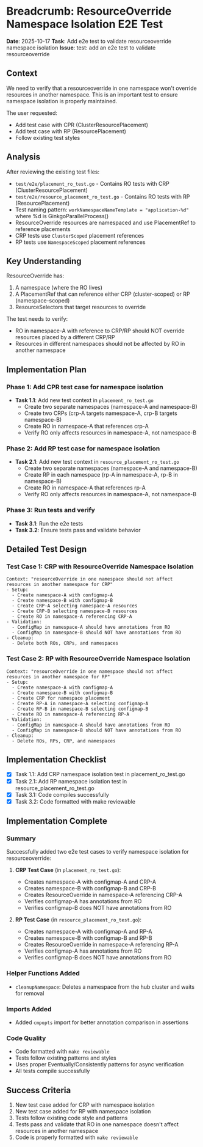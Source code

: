 # Breadcrumb: ResourceOverride Namespace Isolation E2E Test

**Date**: 2025-10-17
**Task**: Add e2e test to validate resourceoverride namespace isolation
**Issue**: test: add an e2e test to validate resourceoverride

## Context

We need to verify that a resourceoverride in one namespace won't override resources in another namespace. This is an important test to ensure namespace isolation is properly maintained.

The user requested:
- Add test case with CPR (ClusterResourcePlacement)
- Add test case with RP (ResourcePlacement)
- Follow existing test styles

## Analysis

After reviewing the existing test files:
- `test/e2e/placement_ro_test.go` - Contains RO tests with CRP (ClusterResourcePlacement)
- `test/e2e/resource_placement_ro_test.go` - Contains RO tests with RP (ResourcePlacement)
- Test naming pattern: `workNamespaceNameTemplate = "application-%d"` where %d is GinkgoParallelProcess()
- ResourceOverride resources are namespaced and use PlacementRef to reference placements
- CRP tests use `ClusterScoped` placement references
- RP tests use `NamespaceScoped` placement references

## Key Understanding

ResourceOverride has:
1. A namespace (where the RO lives)
2. A PlacementRef that can reference either CRP (cluster-scoped) or RP (namespace-scoped)
3. ResourceSelectors that target resources to override

The test needs to verify:
- RO in namespace-A with reference to CRP/RP should NOT override resources placed by a different CRP/RP
- Resources in different namespaces should not be affected by RO in another namespace

## Implementation Plan

### Phase 1: Add CPR test case for namespace isolation
- **Task 1.1**: Add new test context in `placement_ro_test.go`
  - Create two separate namespaces (namespace-A and namespace-B)
  - Create two CRPs (crp-A targets namespace-A, crp-B targets namespace-B)
  - Create RO in namespace-A that references crp-A
  - Verify RO only affects resources in namespace-A, not namespace-B
  
### Phase 2: Add RP test case for namespace isolation
- **Task 2.1**: Add new test context in `resource_placement_ro_test.go`
  - Create two separate namespaces (namespace-A and namespace-B)
  - Create RP in each namespace (rp-A in namespace-A, rp-B in namespace-B)
  - Create RO in namespace-A that references rp-A
  - Verify RO only affects resources in namespace-A, not namespace-B

### Phase 3: Run tests and verify
- **Task 3.1**: Run the e2e tests
- **Task 3.2**: Ensure tests pass and validate behavior

## Detailed Test Design

### Test Case 1: CRP with ResourceOverride Namespace Isolation
```
Context: "resourceOverride in one namespace should not affect resources in another namespace for CRP"
- Setup:
  - Create namespace-A with configmap-A
  - Create namespace-B with configmap-B
  - Create CRP-A selecting namespace-A resources
  - Create CRP-B selecting namespace-B resources
  - Create RO in namespace-A referencing CRP-A
- Validation:
  - ConfigMap in namespace-A should have annotations from RO
  - ConfigMap in namespace-B should NOT have annotations from RO
- Cleanup:
  - Delete both ROs, CRPs, and namespaces
```

### Test Case 2: RP with ResourceOverride Namespace Isolation
```
Context: "resourceOverride in one namespace should not affect resources in another namespace for RP"
- Setup:
  - Create namespace-A with configmap-A  
  - Create namespace-B with configmap-B
  - Create CRP for namespace placement
  - Create RP-A in namespace-A selecting configmap-A
  - Create RP-B in namespace-B selecting configmap-B
  - Create RO in namespace-A referencing RP-A
- Validation:
  - ConfigMap in namespace-A should have annotations from RO
  - ConfigMap in namespace-B should NOT have annotations from RO
- Cleanup:
  - Delete ROs, RPs, CRP, and namespaces
```

## Implementation Checklist

- [x] Task 1.1: Add CRP namespace isolation test in placement_ro_test.go
- [x] Task 2.1: Add RP namespace isolation test in resource_placement_ro_test.go
- [x] Task 3.1: Code compiles successfully
- [x] Task 3.2: Code formatted with make reviewable

## Implementation Complete

### Summary

Successfully added two e2e test cases to verify namespace isolation for resourceoverride:

1. **CRP Test Case** (in `placement_ro_test.go`):
   - Creates namespace-A with configmap-A and CRP-A
   - Creates namespace-B with configmap-B and CRP-B
   - Creates ResourceOverride in namespace-A referencing CRP-A
   - Verifies configmap-A has annotations from RO
   - Verifies configmap-B does NOT have annotations from RO

2. **RP Test Case** (in `resource_placement_ro_test.go`):
   - Creates namespace-A with configmap-A and RP-A
   - Creates namespace-B with configmap-B and RP-B
   - Creates ResourceOverride in namespace-A referencing RP-A
   - Verifies configmap-A has annotations from RO
   - Verifies configmap-B does NOT have annotations from RO

### Helper Functions Added
- `cleanupNamespace`: Deletes a namespace from the hub cluster and waits for removal

### Imports Added
- Added `cmpopts` import for better annotation comparison in assertions

### Code Quality
- Code formatted with `make reviewable`
- Tests follow existing patterns and styles
- Uses proper Eventually/Consistently patterns for async verification
- All tests compile successfully

## Success Criteria

1. New test case added for CRP with namespace isolation
2. New test case added for RP with namespace isolation  
3. Tests follow existing code style and patterns
4. Tests pass and validate that RO in one namespace doesn't affect resources in another namespace
5. Code is properly formatted with `make reviewable`
